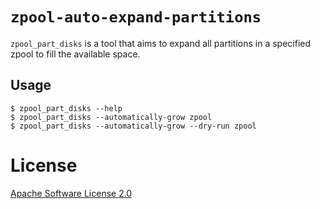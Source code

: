 # `zpool-auto-expand-partitions`

`zpool_part_disks` is a tool that aims to expand all partitions in a specified
zpool to fill the available space.

## Usage

```
$ zpool_part_disks --help
$ zpool_part_disks --automatically-grow zpool
$ zpool_part_disks --automatically-grow --dry-run zpool
```

# License
[Apache Software License 2.0](./LICENSE)
